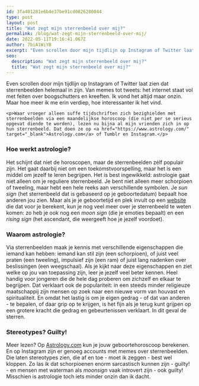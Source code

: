 ```yaml
---
id: 3fa401281e6b4e37be91cd0826280044
type: post
layout: post
title: "Wat zegt mijn sterrenbeeld over mij?"
permalink: /blog/wat-zegt-mijn-sterrenbeeld-over-mij/
date: 2022-05-11T19:16:41.067Z
author: 7biA1WiYB
excerpt: "Even scrollen door mijn tijdlijn op Instagram of Twitter laat zien dat sterrenbeelden helemaal in zijn. Van memes tot tweets: het internet staat vol met feiten over boogschutters en kreeften. Ik vond het altijd maar onzin. Maar hoe meer ik me erin verdiep, hoe interessanter ik het vind.  "
seo:
  description: "Wat zegt mijn sterrenbeeld over mij?"
  title: "Wat zegt mijn sterrenbeeld over mij?"
---
```

Even scrollen door mijn tijdlijn op Instagram of Twitter laat zien dat sterrenbeelden helemaal in zijn. Van memes tot tweets: het internet staat vol met feiten over boogschutters en kreeften. Ik vond het altijd maar onzin. Maar hoe meer ik me erin verdiep, hoe interessanter ik het vind.  

    <p>Waar vroeger alleen suffe tijdschriften zich bezighielden met sterrenbeelden via een maandelijkse horoscoop (die niet per se serieus opgevat diende te worden), lezen nu bijna al mijn vrienden zich in op hun sterrenbeeld. Dat doen ze op <a href="https://www.astrology.com/" target="_blank">Astrology.com</a> of Tumblr en Instagram.</p>
<h3>Hoe werkt astrologie?</h3>
<p>Het schijnt dat niet de horoscopen, maar de sterrenbeelden zélf populair zijn. Het gaat daarbij niet om een toekomstvoorspelling, maar het is een middel om jezelf te leren begrijpen. Het is best ingewikkeld: astrologie gaat niet alleen om je reguliere sterrenbeeld. Je bent niet alleen meer schorpioen of tweeling, maar hebt een hele reeks aan verschillende symbolen. Je <em>sun sign</em> (het sterrenbeeld dat is gebaseerd op je geboortedatum) bepaalt hoe anderen jou zien. Maar als je je geboortetijd en plek invult op een <a href="http://astrotheme.com" target="_blank">website</a> die dat voor je berekent, kun je nog veel meer over je sterrenbeeld te weten komen: zo heb je ook nog een <em>moon sign</em> (die je emoties bepaalt) en een <em>rising sign</em> (het ascendant, die weergeeft hoe je jezelf voordoet).</p>
<h3>Waarom astrologie?</h3>
<p>Via sterrenbeelden maak je kennis met verschillende eigenschappen die iemand kan hebben: iemand kan stil zijn (een schorpioen), of juist veel praten (een tweeling), impulsief zijn (een ram) of juist lang nadenken over beslissingen (een weegschaal). Als je kijkt naar deze eigenschappen en ziet welke op jou van toepassing zijn, leer je jezelf veel beter kennen. Heel handig voor jongeren die de hele dag proberen om zichzelf en elkaar te begrijpen. Dat verklaart ook de populariteit: in een steeds minder religieuze maatschappij zijn mensen op zoek naar een nieuwe vorm van houvast en spiritualiteit. En omdat het lastig is om je eigen gedrag - of dat van anderen - te bepalen, of daar grip op te krijgen, is het fijn als je terug kunt grijpen op een grotere kracht die gedrag en gebeurtenissen verklaart. In dit geval de sterren.</p>
<h3>Stereotypes? Guilty!</h3>
<p>Meer lezen? Op <a href="https://www.astrology.com/" target="_blank">Astrology.com</a> kun je jouw geboortehoroscoop berekenen. En op Instagram zijn er genoeg accounts met memes over sterrenbeelden. Die laten stereotypes zien, die af en toe - moet ik zeggen - best wel kloppen. Zo las ik dat schorpioenen enorm sarcastisch kunnen zijn - guilty! - en mensen met waterman als <em>moonsign </em>vaak introvert zijn - ook guilty! Misschien is astrologie toch iets minder onzin dan ik dacht.</p>  
